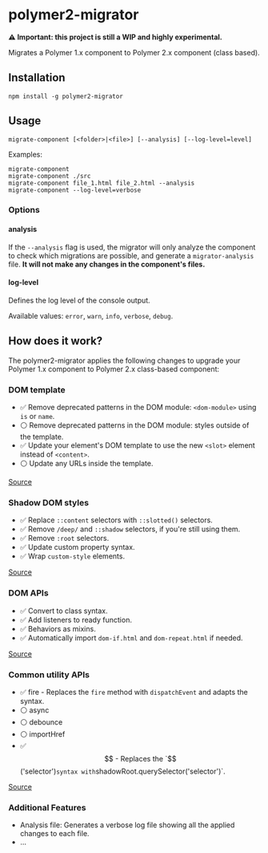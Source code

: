 # polymer2-migrator
**:warning: Important: this project is still a WIP and highly experimental.**

Migrates a Polymer 1.x component to Polymer 2.x component (class based).

## Installation

    npm install -g polymer2-migrator

## Usage

    migrate-component [<folder>|<file>] [--analysis] [--log-level=level]

Examples:

    migrate-component
    migrate-component ./src
    migrate-component file_1.html file_2.html --analysis
    migrate-component --log-level=verbose

### Options

#### analysis

If the `--analysis` flag is used, the migrator will only analyze the component to check which migrations are possible, and generate a `migrator-analysis` file. **It will not make any changes in the component's files.**

#### log-level
Defines the log level of the console output.

Available values: `error`, `warn`, `info`, `verbose`, `debug`.


## How does it work?

The polymer2-migrator applies the following changes to upgrade your Polymer 1.x component to Polymer 2.x class-based component:

### DOM template
- :white_check_mark: Remove deprecated patterns in the DOM module: `<dom-module>` using `is` or `name`.
- :white_circle: Remove deprecated patterns in the DOM module:  styles outside of the template.
- :white_check_mark: Update your element's DOM template to use the new `<slot>` element instead of `<content>`.
- :white_circle: Update any URLs inside the template.

[Source](https://www.polymer-project.org/2.0/docs/upgrade#dom-template)

### Shadow DOM styles

- :white_check_mark: Replace `::content` selectors with `::slotted()` selectors.
- :white_check_mark: Remove `/deep/` and `::shadow` selectors, if you're still using them.
- :white_check_mark: Remove `:root` selectors.
- :white_check_mark: Update custom property syntax.
- :white_check_mark: Wrap `custom-style` elements.

[Source](https://www.polymer-project.org/2.0/docs/upgrade#shadow-dom-styles)

### DOM APIs

- :white_check_mark: Convert to class syntax.
- :white_check_mark: Add listeners to ready function.
- :white_check_mark: Behaviors as mixins.
- :white_check_mark: Automatically import `dom-if.html` and `dom-repeat.html` if needed.

[Source](https://www.polymer-project.org/2.0/docs/upgrade#polymer-dom-apis)

### Common utility APIs
- :white_check_mark: fire - Replaces the `fire` method with `dispatchEvent` and adapts the syntax.
- :white_circle: async
- :white_circle: debounce
- :white_circle: importHref
- :white_check_mark: $$ - Replaces the `$$('selector')` syntax with `shadowRoot.querySelector('selector')`.

[Source](https://www.polymer-project.org/2.0/docs/upgrade#common-utility-apis)

### Additional Features
- Analysis file: Generates a verbose log file showing all the applied changes to each file.
- ...

